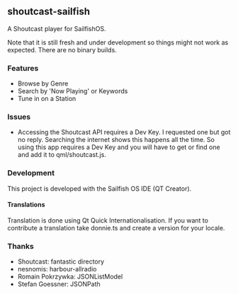 ## shoutcast-sailfish

A Shoutcast player for SailfishOS.

Note that it is still fresh and under development so things might not work as expected. There are no binary builds.

### Features
  * Browse by Genre
  * Search by 'Now Playing' or Keywords
  * Tune in on a Station 

### Issues
  * Accessing the Shoutcast API requires a Dev Key. I requested one but got no reply. Searching the internet shows this happens all the time. So using this app requires a Dev Key and you will have to get or find one and add it to qml/shoutcast.js.

### Development
This project is developed with the Sailfish OS IDE (QT Creator). 

#### Translations
Translation is done using Qt Quick Internationalisation. If you want to contribute a translation take donnie.ts and create a version for your locale.

### Thanks
  * Shoutcast: fantastic directory
  * nesnomis: harbour-allradio
  * Romain Pokrzywka: JSONListModel
  * Stefan Goessner: JSONPath